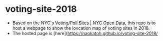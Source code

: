 # voting-site-2018
- Based on the NYC's [Voting/Poll Sites \| NYC Open Data](https://data.cityofnewyork.us/City-Government/Voting-Poll-Sites/mifw-tguq), this repo is to host a webpage to show the lovcation map of votiing sites in 2018.
- The hosted page is [here](https://naokatoh.github.io/voting-site-2018/
